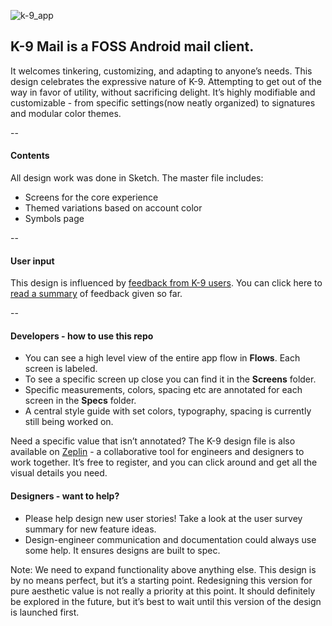![k-9_app](https://cloud.githubusercontent.com/assets/8000951/23281428/464b73b4-f9eb-11e6-962b-99f9c2ba97a3.png)



## K-9 Mail is a FOSS Android mail client. 
It welcomes tinkering, customizing, and adapting to anyone’s needs. This design celebrates the expressive nature of K-9. Attempting to get out of the way in favor of utility, without sacrificing delight. It’s highly modifiable and customizable - from specific settings(now neatly organized) to signatures and modular color themes. 

--

#### Contents
All design work was done in Sketch. The master file includes:
- Screens for the core experience
- Themed variations based on account color
- Symbols page

--

#### User input
This design is influenced by [feedback from K-9 users](https://uxquestionnaire.typeform.com/to/SHacN5/). You can click here to [read a summary](../master/Feedback/FEEDBACK.md) of feedback given so far. 

--

#### Developers - how to use this repo
- You can see a high level view of the entire app flow in **Flows**. Each screen is labeled.
- To see a specific screen up close you can find it in the **Screens** folder. 
- Specific measurements, colors, spacing etc are annotated for each screen in the **Specs** folder. 
- A central style guide with set colors, typography, spacing is currently still being worked on. 

Need a specific value that isn’t annotated? The K-9 design file is also available on [Zeplin](https://zpl.io/ZEjQ4O) - a collaborative tool for engineers and designers to work together. It’s free to register, and you can click around and get all the visual details you need. 


#### Designers - want to help?

- Please help design new user stories! Take a look at the user survey summary for new feature ideas. 
- Design-engineer communication and documentation could always use some help. It ensures designs are built to spec.

Note: We need to expand functionality above anything else. This design is by no means perfect, but it’s a starting point. Redesigning this version for pure aesthetic value is not really a priority at this point. It should definitely be explored in the future, but it’s best to wait until this version of the design is launched first.
